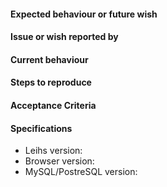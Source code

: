 #### Expected behaviour or future wish
<!-- First see github.com/leihs/leihs/wiki and relishapp.com/leihs. Then provide a short but meaningful description of the expected behaviour. -->

#### Issue or wish reported by

#### Current behaviour
<!-- Provide a short but meaningful description of the actual behaviour. -->

#### Steps to reproduce
<!-- Include the role of the logged in user as well as precise steps starting with logging in upto the occurence of the problem. -->

#### Acceptance Criteria
<!-- Which requirements must be met so the ticket can be accpeted -->

#### Specifications
- Leihs version:
- Browser version:
- MySQL/PostreSQL version:
